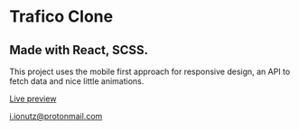 # Trafico Clone

## Made with React, SCSS.

This project uses the mobile first approach for responsive design, an API to fetch data and nice little animations.

<a href="https://trafico-clone.netlify.app/">Live preview</a>

i.ionutz@protonmail.com

